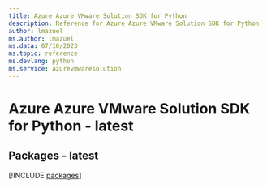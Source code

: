 ```yaml
---
title: Azure Azure VMware Solution SDK for Python
description: Reference for Azure Azure VMware Solution SDK for Python
author: lmazuel
ms.author: lmazuel
ms.data: 07/10/2023
ms.topic: reference
ms.devlang: python
ms.service: azurevmwaresolution
---
```

# Azure Azure VMware Solution SDK for Python - latest
## Packages - latest
[!INCLUDE [packages](azure-vmware-solution-index.md)]